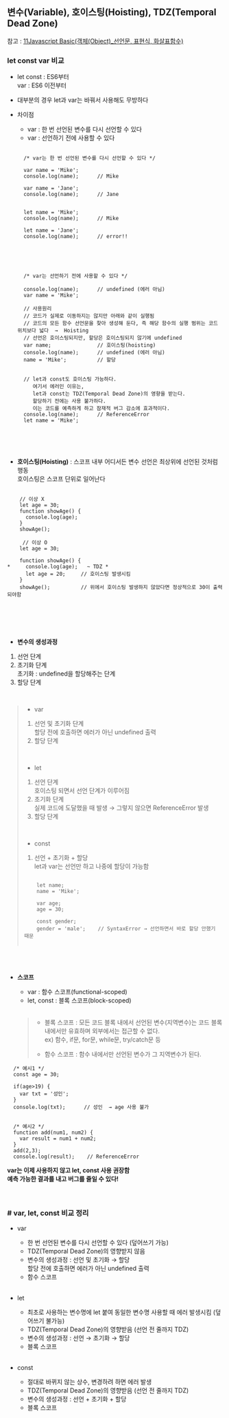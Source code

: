 ## 변수(Variable), 호이스팅(Hoisting), TDZ(Temporal Dead Zone)
참고 : [11Javascript Basic(객체(Object)_선언문, 표현식, 화살표함수)](https://github.com/Son-Sumin/react-notes/blob/main/Javascript%20Basic/11Javascript%20Basic(%EA%B0%9D%EC%B2%B4(Object)_%EC%84%A0%EC%96%B8%EB%AC%B8%2C%20%ED%91%9C%ED%98%84%EC%8B%9D%2C%20%ED%99%94%EC%82%B4%ED%91%9C%ED%95%A8%EC%88%98).md)   

### let const var 비교   
- let const : ES6부터   
  var : ES6 이전부터   
- 대부분의 경우 let과 var는 바꿔서 사용해도 무방하다
- 차이점
  * var : 한 번 선언된 변수를 다시 선언할 수 있다
  * var : 선언하기 전에 사용할 수 있다
  <pre>
  <code>
    /* var는 한 번 선언된 변수를 다시 선언할 수 있다 */

    var name = 'Mike';
    console.log(name);      // Mike

    var name = 'Jane';
    console.log(name);      // Jane


    let name = 'Mike';
    console.log(name);      // Mike

    let name = 'Jane';
    console.log(name);      // error!!
  </code>
  </pre>
  <br>

  <pre>
  <code>
    /* var는 선언하기 전에 사용할 수 있다 */

    console.log(name);      // undefined (에러 아님)
    var name = 'Mike';

    // 사용원리
    // 코드가 실제로 이동하지는 않지만 아래와 같이 실행됨
    // 코드의 모든 함수 선언문을 찾아 생성해 둔다, 즉 해당 함수의 실행 범위는 코드 위치보다 넓다  →  Hoisting
    // 선언은 호이스팅되지만, 할당은 호이스팅되지 않기에 undefined
    var name;               // 호이스팅(hoisting)
    console.log(name);      // undefined (에러 아님)
    name = 'Mike';          // 할당


    // let과 const도 호이스팅 가능하다.
       여기서 에러인 이유는,
       let과 const는 TDZ(Temporal Dead Zone)의 영향을 받는다.
       할당하기 전에는 사용 불가하다.
       이는 코드를 예측하게 하고 잠재적 버그 감소에 효과적이다.
    console.log(name);      // ReferenceError
    let name = 'Mike';
  </code>
  </pre>
  <br><br>

- **호이스팅(Hoisting)** : 스코프 내부 어디서든 변수 선언은 최상위에 선언된 것처럼 행동   
  호이스팅은 스코프 단위로 일어난다   
  
<pre>
<code>
    // 이상 X
    let age = 30;
    function showAge() {
      console.log(age);
    }
    showAge();

     // 이상 O
    let age = 30;

    function showAge() {  
*     console.log(age);   ~ TDZ *
      let age = 20;     // 호이스팅 발생시킴
    }
    showAge();          // 위에서 호이스팅 발생하지 않았다면 정상적으로 30이 출력되야함
  </code>
  </pre>
  <br><br>

- **변수의 생성과정**
1. 선언 단계   
2. 초기화 단계   
   초기화 : undefined을 할당해주는 단계
3. 할당 단계   
<br>

  >  * var   
  >  1. 선언 및 초기화 단계   
  >     할당 전에 호출하면 에러가 아닌 undefined 출력   
  >  2. 할당 단계
  > <br>
  >
  >  * let   
  >  1. 선언 단계   
  >     호이스팅 되면서 선언 단계가 이루어짐   
  >  2. 초기화 단계   
  >     실제 코드에 도달했을 때 발생 → 그렇지 않으면 ReferenceError 발생   
  >  3. 할당 단계   
  >    <br>
  >
  >  * const   
  >  1. 선언 + 초기화 + 할당   
  >     let과 var는 선언만 하고 나중에 할당이 가능함   
  > <pre>
  > <code>
  >     let name;
  >     name = 'Mike';
  > 
  >     var age;
  >     age = 30;
  > 
  >     const gender;
  >     gender = 'male';    // SyntaxError → 선언하면서 바로 할당 안했기 때문
  > </code>
  > </pre>
<br><br>


- **스코프**
  * var : 함수 스코프(functional-scoped)   
  * let, const : 블록 스코프(block-scoped)   
  <br>
  
  > - 블록 스코프 : 모든 코드 블록 내에서 선언된 변수(지역변수)는 코드 블록 내에서만 유효하며 외부에서는 접근할 수 없다.   
  >      ex) 함수, if문, for문, while문, try/catch문 등   
  >
  > - 함수 스코프 : 함수 내에서만 선언된 변수가 그 지역변수가 된다.   
```
  /* 예시1 */
  const age = 30;
  
  if(age>19) {
    var txt = '성인';
  }
  console.log(txt);      // 성인  → age 사용 불가


  /* 예시2 */
  function add(num1, num2) {
    var result = num1 + num2;
  }
  add(2,3);
  console.log(result);    // ReferenceError
  ```

**var는 이제 사용하지 않고 let, const 사용 권장함**   
**예측 가능한 결과를 내고 버그를 줄일 수 있다!**   
<br><br>

### # var, let, const 비교 정리    
- var   
  * 한 번 선언된 변수를 다시 선언할 수 있다 (덮어쓰기 가능)   
  * TDZ(Temporal Dead Zone)의 영향받지 않음   
  * 변수의 생성과정 : 선언 및 초기화 → 할당   
    할당 전에 호출하면 에러가 아닌 undefined 출력   
  * 함수 스코프   
  <br>
  
- let   
  * 최초로 사용하는 변수명에 let 붙여 동일한 변수명 사용할 때 에러 발생시킴 (덮어쓰기 불가능)   
  * TDZ(Temporal Dead Zone)의 영향받음 (선언 전 줄까지 TDZ)   
  * 변수의 생성과정 : 선언 → 초기화 → 할당   
  * 블록 스코프
  <br>

- const   
  * 절대로 바뀌지 않는 상수, 변경하려 하면 에러 발생   
  * TDZ(Temporal Dead Zone)의 영향받음 (선언 전 줄까지 TDZ)   
  * 변수의 생성과정 : 선언 + 초기화 + 할당   
  * 블록 스코프
  <br>
